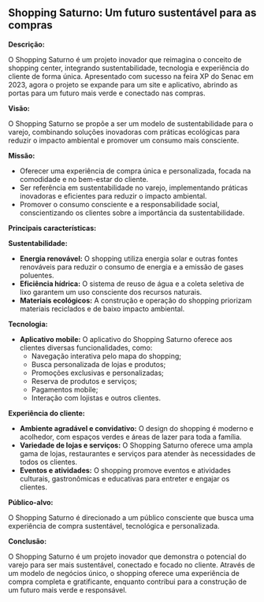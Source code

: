 ## Shopping Saturno: Um futuro sustentável para as compras
 
**Descrição:**
 
O Shopping Saturno é um projeto inovador que reimagina o conceito de shopping center, integrando sustentabilidade, tecnologia e experiência do cliente de forma única. Apresentado com sucesso na feira XP do Senac em 2023, agora o projeto se expande para um site e aplicativo, abrindo as portas para um futuro mais verde e conectado nas compras.
 
**Visão:**
 
O Shopping Saturno se propõe a ser um modelo de sustentabilidade para o varejo, combinando soluções inovadoras com práticas ecológicas para reduzir o impacto ambiental e promover um consumo mais consciente.
 
**Missão:**
 
* Oferecer uma experiência de compra única e personalizada, focada na comodidade e no bem-estar do cliente.
* Ser referência em sustentabilidade no varejo, implementando práticas inovadoras e eficientes para reduzir o impacto ambiental.
* Promover o consumo consciente e a responsabilidade social, conscientizando os clientes sobre a importância da sustentabilidade.
 
**Principais características:**
 
**Sustentabilidade:**
 
* **Energia renovável:** O shopping utiliza energia solar e outras fontes renováveis para reduzir o consumo de energia e a emissão de gases poluentes.
* **Eficiência hídrica:** O sistema de reuso de água e a coleta seletiva de lixo garantem um uso consciente dos recursos naturais.
* **Materiais ecológicos:** A construção e operação do shopping priorizam materiais reciclados e de baixo impacto ambiental.
 
**Tecnologia:**
 
* **Aplicativo mobile:** O aplicativo do Shopping Saturno oferece aos clientes diversas funcionalidades, como:
    * Navegação interativa pelo mapa do shopping;
    * Busca personalizada de lojas e produtos;
    * Promoções exclusivas e personalizadas;
    * Reserva de produtos e serviços;
    * Pagamentos mobile;
    * Interação com lojistas e outros clientes.

**Experiência do cliente:**
 
* **Ambiente agradável e convidativo:** O design do shopping é moderno e acolhedor, com espaços verdes e áreas de lazer para toda a família.
* **Variedade de lojas e serviços:** O Shopping Saturno oferece uma ampla gama de lojas, restaurantes e serviços para atender às necessidades de todos os clientes.
* **Eventos e atividades:** O shopping promove eventos e atividades culturais, gastronômicas e educativas para entreter e engajar os clientes.
 
**Público-alvo:**
 
O Shopping Saturno é direcionado a um público consciente que busca uma experiência de compra sustentável, tecnológica e personalizada.
 
**Conclusão:**
 
O Shopping Saturno é um projeto inovador que demonstra o potencial do varejo para ser mais sustentável, conectado e focado no cliente. Através de um modelo de negócios único, o shopping oferece uma experiência de compra completa e gratificante, enquanto contribui para a construção de um futuro mais verde e responsável.
 
